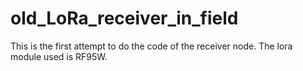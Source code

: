 # old_LoRa_receiver_in_field
This is the first attempt to do the code of the receiver node. The lora module used is RF95W.
